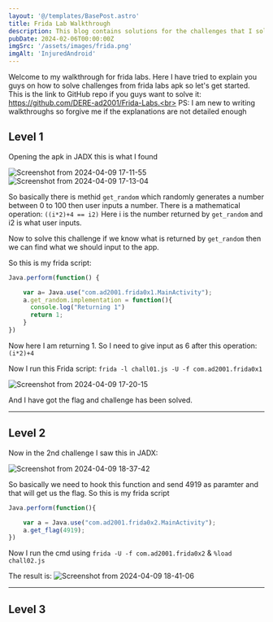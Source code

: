 ```yaml
---
layout: '@/templates/BasePost.astro'
title: Frida Lab Walkthrough
description: This blog contains solutions for the challenges that I solved from frida labs.
pubDate: 2024-02-06T00:00:00Z
imgSrc: '/assets/images/frida.png'
imgAlt: 'InjuredAndroid'
---
```


Welcome to my walkthrough for frida labs. Here I have tried to explain you guys on how to solve challenges from frida labs apk so let's get started.<br>
This is the link to GitHub repo if you guys want to solve it: https://github.com/DERE-ad2001/Frida-Labs.<br>
PS: I am new to writing walkthroughs so forgive me if the explanations are not detailed enough

## Level 1

Opening the apk in JADX this is what I found

![Screenshot from 2024-04-09 17-11-55](https://github.com/Akhil0202/Akhil0202.github.io/assets/66013822/a37c15ce-d628-4812-af4b-8a9b8cda7d51)
![Screenshot from 2024-04-09 17-13-04](https://github.com/Akhil0202/Akhil0202.github.io/assets/66013822/9bd45c0c-5985-4522-9eb5-cb70f208cbdb)

So basically there is  methid `get_random` which randomly generates a number between 0 to 100 then user inputs a number. There is a mathematical operation: `((i*2)+4 == i2)`
Here i is the number returned by `get_random` and i2 is what user inputs.

Now to solve this challenge if we know what is returned by `get_random` then we can find what we should input to the app.

So this is my frida script:

```JavaScript
Java.perform(function() {

    var a= Java.use("com.ad2001.frida0x1.MainActivity");
    a.get_random.implementation = function(){
      console.log("Returning 1")
      return 1;
    }
})
```
Now here I am returning 1. So I need to give input as 6 after this operation: `(i*2)+4`

Now I run this Frida script:
`frida -l chall01.js -U -f com.ad2001.frida0x1`

![Screenshot from 2024-04-09 17-20-15](https://github.com/Akhil0202/Akhil0202.github.io/assets/66013822/c0032d72-5dff-49ec-bfa3-e88b0f8bf21d)

And I have got the flag and challenge has been solved.

---
## Level 2

Now in the 2nd challenge I saw this in JADX:

![Screenshot from 2024-04-09 18-37-42](https://github.com/Akhil0202/Akhil0202.github.io/assets/66013822/4b82f8e6-fd19-475f-a000-ced7d6daf2a6)

So basically we need to hook this function and send 4919 as paramter and that will get us the flag. So this is my frida script

```Javascript
Java.perform(function(){

    var a = Java.use("com.ad2001.frida0x2.MainActivity");
    a.get_flag(4919);
})
```
Now I run the cmd using `frida -U -f com.ad2001.frida0x2` & `%load chall02.js`

The result is:
![Screenshot from 2024-04-09 18-41-06](https://github.com/Akhil0202/Akhil0202.github.io/assets/66013822/43f9fe21-2c47-4876-b310-eb3a566cf43b)

---

## Level 3
